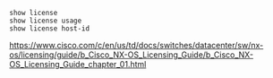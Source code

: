 ```
show license
show license usage
show license host-id
```
https://www.cisco.com/c/en/us/td/docs/switches/datacenter/sw/nx-os/licensing/guide/b_Cisco_NX-OS_Licensing_Guide/b_Cisco_NX-OS_Licensing_Guide_chapter_01.html
